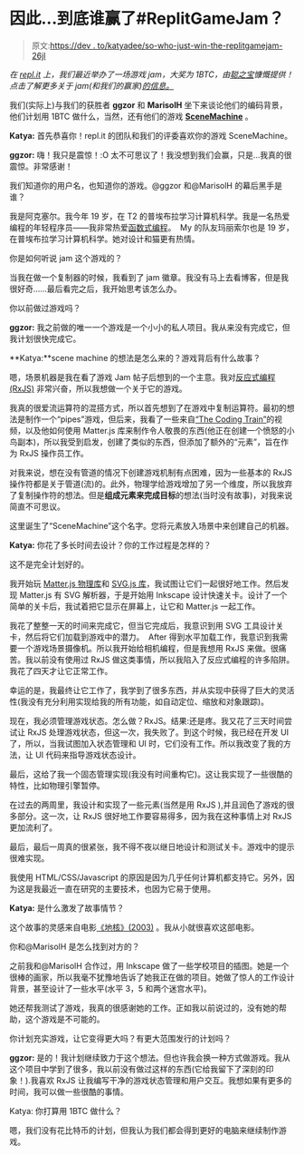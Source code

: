 # 因此...到底谁赢了#ReplitGameJam？

> 原文:[https://dev . to/katyadee/so-who-just-win-the-replitgamejam-26jl](https://dev.to/katyadee/so-who-exactly-won-the-replitgamejam-26jl)

*在 [repl.it](https://repl.it) 上，我们最近举办了一场游戏 jam，大奖为 1BTC，由[聪之宝](https://satoshistreasure.xyz)慷慨提供！点击了解更多关于 jam(和我们的赢家)[的信息。](https://gamejam2019.repl.co/)*

我们(实际上)与我们的获胜者 **ggzor** 和 **MarisolH** 坐下来谈论他们的编码背景，他们计划用 1BTC 做什么，当然，还有他们的游戏 [**SceneMachine**](https://repl.it/talk/challenge/SceneMachine-Drag-configure-and-shoot-SVG-2D-Physics-Game/13329) 。

**Katya:** 首先恭喜你！repl.it 的团队和我们的评委喜欢你的游戏 SceneMachine。

**ggzor:** 嗨！我只是震惊！:O 太不可思议了！我没想到我们会赢，只是...我真的很震惊。非常感谢！

我们知道你的用户名，也知道你的游戏。@ggzor 和@MarisolH 的幕后黑手是谁？

我是阿克塞尔。我今年 19 岁，在 T2 的普埃布拉学习计算机科学。我是一名热爱编程的年轻程序员——我非常热爱[函数式编程](https://medium.freecodecamp.org/an-introduction-to-the-basic-principles-of-functional-programming-a2c2a15c84?gi=6946a0fc643b)。  My 的队友玛丽索尔也是 19 岁，在普埃布拉学习计算机科学。她对设计和猫更有热情。

你是如何听说 jam 这个游戏的？

当我在做一个复制器的时候，我看到了 jam 徽章。我没有马上去看博客，但是我很好奇……最后看完之后，我开始思考该怎么办。

你以前做过游戏吗？

**ggzor:** 我之前做的唯一一个游戏是一个小小的私人项目。我从来没有完成它，但我计划很快完成它。

**Katya:**scene machine 的想法是怎么来的？游戏背后有什么故事？

嗯，场景机器是我在看了游戏 Jam 帖子后想到的一个主意。我对[反应式编程(RxJS)](https://medium.freecodecamp.org/an-introduction-to-functional-reactive-programming-in-redux-b0c14d097836) 非常兴奋，所以我想做一个关于它的游戏。

我真的很爱流运算符的混搭方式，所以首先想到了在游戏中复制运算符。最初的想法是制作一个“pipes”游戏，但后来，我看了一些来自[“The Coding Train”](https://www.youtube.com/channel/UCvjgXvBlbQiydffZU7m1_aw)的视频，以及他如何使用 Matter.js 库来制作令人敬畏的东西(他正在创建一个愤怒的小鸟副本)，所以我受到启发，创建了类似的东西，但添加了额外的“元素”，旨在作为 RxJS 操作员工作。

对我来说，想在没有管道的情况下创建游戏机制有点困难，因为一些基本的 RxJS 操作符都是关于管道(流)的。此外，物理学给游戏增加了另一个维度，所以我放弃了复制操作符的想法。但是**组成元素来完成目标**的想法(当时没有故事)，对我来说简直不可思议。

这里诞生了“SceneMachine”这个名字。您将元素放入场景中来创建自己的机器。

**Katya:** 你花了多长时间去设计？你的工作过程是怎样的？

这不是完全计划好的。

我开始玩 [Matter.js 物理库](http://brm.io/matter-js/)和 [SVG.js 库](https://svgjs.com)，我试图让它们一起很好地工作。然后发现 Matter.js 有 SVG 解析器，于是开始用 Inkscape 设计快速关卡。设计了一个简单的关卡后，我试着把它显示在屏幕上，让它和 Matter.js 一起工作。

我花了整整一天的时间来完成它，但当它完成后，我意识到用 SVG 工具设计关卡，然后将它们加载到游戏中的潜力。  After 得到水平加载工作，我意识到我需要一个游戏场景摄像机。所以我开始给相机编程，但是我想用 RxJS 来做。很痛苦。我以前没有使用过 RxJS 做这类事情，所以我陷入了反应式编程的许多陷阱。我花了四天才让它正常工作。

幸运的是，我最终让它工作了，我学到了很多东西，并从实现中获得了巨大的灵活性(我没有充分利用实现给我的所有功能，如自动定位、缩放和对象跟踪)。

现在，我必须管理游戏状态。怎么做？RxJS。结果:还是疼。我又花了三天时间尝试让 RxJS 处理游戏状态，但这一次，我失败了。到这个时候，我已经在开发 UI 了，所以，当我试图加入状态管理和 UI 时，它们没有工作。所以我改变了我的方法，让 UI 代码来指导游戏状态设计。

最后，这给了我一个固态管理实现(我没有时间重构它)。这让我实现了一些很酷的特性，比如物理引擎暂停。

在过去的两周里，我设计和实现了一些元素(当然是用 RxJS ),并且润色了游戏的很多部分。这一次，让 RxJS 很好地工作要容易得多，因为我在这种事情上对 RxJS 更加流利了。

最后，最后一周真的很紧张，我不得不夜以继日地设计和测试关卡。游戏中的提示很难实现。

我使用 HTML/CSS/Javascript 的原因是因为几乎任何计算机都支持它。另外，因为这是我最近一直在研究的主要技术，也因为它易于使用。

**Katya:** 是什么激发了故事情节？

这个故事的灵感来自电影[《地核》(2003)](https://www.youtube.com/watch?v=mZzhJeuOJGQ) 。我从小就很喜欢这部电影。

你和@MarisolH 是怎么找到对方的？

之前我和@MarisolH 合作过，用 Inkscape 做了一些学校项目的插图。她是一个很棒的画家，所以我毫不犹豫地告诉了她我正在做的项目。她做了惊人的工作设计背景，甚至设计了一些水平(水平 3，5 和两个迷宫水平)。

她还帮我测试了游戏，我真的很感谢她的工作。正如我以前说过的，没有她的帮助，这个游戏是不可能的。

你计划充实游戏，让它变得更大吗？有更大范围发行的计划吗？

**ggzor:** 是的！我计划继续致力于这个想法。但也许我会换一种方式做游戏。我从这个项目中学到了很多，我以前没有做过这样的东西(它给我留下了深刻的印象！).我喜欢 RxJS 让我编写干净的游戏状态管理和用户交互。我想如果有更多的时间，我可以做一些很酷的事情。

Katya: 你打算用 1BTC 做什么？

嗯，我们没有花比特币的计划，但我认为我们都会得到更好的电脑来继续制作游戏。